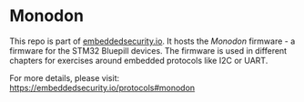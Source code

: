 # Monodon
This repo is part of [embeddedsecurity.io](https://embeddedsecurity.io). It hosts the *Monodon* firmware - a firmware for the STM32 Bluepill devices. The firmware is used in different chapters for exercises around embedded protocols like I2C or UART.

For more details, please visit: https://embeddedsecurity.io/protocols#monodon